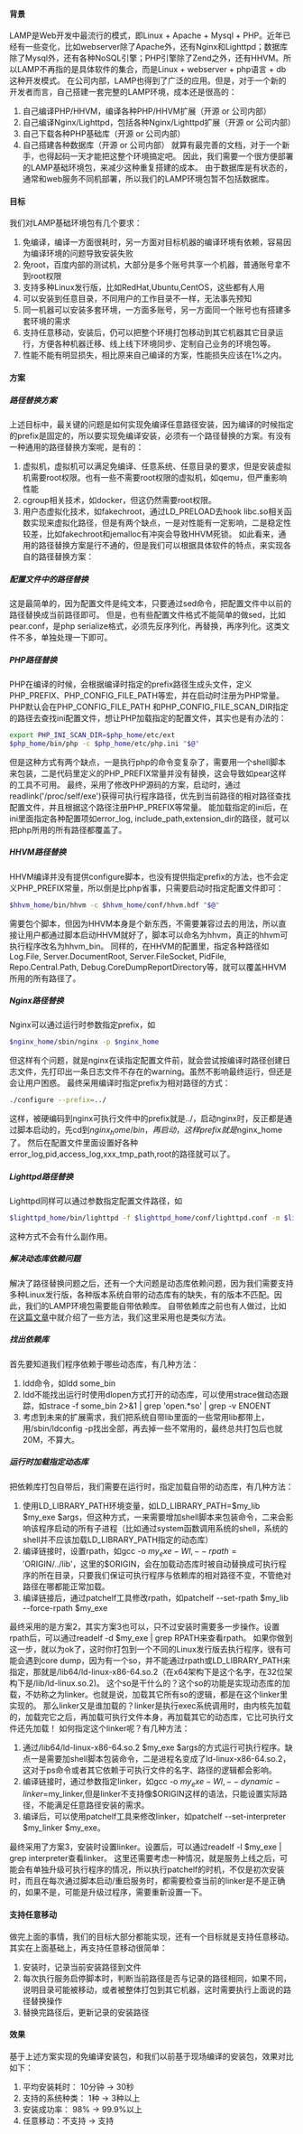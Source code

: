 <!--
author: checkking
date: 2017-02-04
title: 构建可随地部署的LAMP基础环境包
tags: lnmp,lamp
category: web server, lnmp
status: publish
summary: 构建可随地部署的LAMP基础环境包
-->
#### 背景
LAMP是Web开发中最流行的模式，即Linux + Apache + Mysql + PHP。近年已经有一些变化，比如webserver除了Apache外，还有Nginx和Lighttpd；数据库除了Mysql外，还有各种NoSQL引擎；PHP引擎除了Zend之外，还有HHVM。所以LAMP不再指的是具体软件的集合，而是Linux + webserver + php语言 + db这种开发模式。
在公司内部，LAMP也得到了广泛的应用。但是，对于一个新的开发者而言，自己搭建一套完整的LAMP环境，成本还是很高的：
1. 自己编译PHP/HHVM，编译各种PHP/HHVM扩展（开源 or 公司内部）
2. 自己编译Nginx/Lighttpd，包括各种Nginx/Lighttpd扩展（开源 or 公司内部）
3. 自己下载各种PHP基础库（开源 or 公司内部）
4. 自己搭建各种数据库（开源 or 公司内部）
就算有最完善的文档，对于一个新手，也得起码一天才能把这整个环境搞定吧。
因此，我们需要一个很方便部署的LAMP基础环境包，来减少这种重复搭建的成本。
由于数据库是有状态的，通常和web服务不同机部署，所以我们的LAMP环境包暂不包括数据库。

#### 目标
我们对LAMP基础环境包有几个要求：
1. 免编译，编译一方面很耗时，另一方面对目标机器的编译环境有依赖，容易因为编译环境的问题导致安装失败
2. 免root，百度内部的测试机，大部分是多个账号共享一个机器，普通账号拿不到root权限
3. 支持多种Linux发行版，比如RedHat,Ubuntu,CentOS，这些都有人用
4. 可以安装到任意目录，不同用户的工作目录不一样，无法事先预知
5. 同一机器可以安装多套环境，一方面多账号，另一方面同一个账号也有搭建多套环境的需求
6. 支持任意移动，安装后，仍可以把整个环境打包移动到其它机器其它目录运行，方便各种机器迁移、线上线下环境同步、定制自己业务的环境包等。
7. 性能不能有明显损失，相比原来自己编译的方案，性能损失应该在1%之内。

#### 方案
##### 路径替换方案
上述目标中，最关键的问题是如何实现免编译任意路径安装，因为编译的时候指定的prefix是固定的，所以要实现免编译安装，必须有一个路径替换的方案。有没有一种通用的路径替换方案呢，是有的：
1. 虚拟机，虚拟机可以满足免编译、任意系统、任意目录的要求，但是安装虚拟机需要root权限。也有一些不需要root权限的虚拟机，如qemu，但严重影响性能
2. cgroup相关技术，如docker，但这仍然需要root权限。
3. 用户态虚拟化技术，如fakechroot，通过LD_PRELOAD去hook libc.so相关函数实现来虚拟化路径，但是有两个缺点，一是对性能有一定影响，二是稳定性较差，比如fakechroot和jemalloc有冲突会导致HHVM死锁。
如此看来，通用的路径替换方案是行不通的，但是我们可以根据具体软件的特点，来实现各自的路径替换方案：

##### 配置文件中的路径替换
这是最简单的，因为配置文件是纯文本，只要通过sed命令，把配置文件中以前的路径替换成当前路径即可。
但是，也有些配置文件格式不能简单的做sed，比如pear.conf，是php serialize格式，必须先反序列化，再替换，再序列化。这类文件不多，单独处理一下即可。
##### PHP路径替换
PHP在编译的时候，会根据编译时指定的prefix路径生成头文件，定义PHP_PREFIX、PHP_CONFIG_FILE_PATH等宏，并在启动时注册为PHP常量。
PHP默认会在PHP_CONFIG_FILE_PATH 和PHP_CONFIG_FILE_SCAN_DIR指定的路径去查找ini配置文件，想让PHP加载指定的配置文件，其实也是有办法的：
```bash
export PHP_INI_SCAN_DIR=$php_home/etc/ext
$php_home/bin/php -c $php_home/etc/php.ini "$@"
```
但是这种方式有两个缺点，一是执行php的命令变复杂了，需要用一个shell脚本来包装，二是代码里定义的PHP_PREFIX常量并没有替换，这会导致如pear这样的工具不可用。
最终，采用了修改PHP源码的方案，启动时，通过readlink('/proc/self/exe')获得可执行程序路径，优先到当前路径的相对路径查找配置文件，并且根据这个路径注册PHP_PREFIX等常量。
能加载指定的ini后，在ini里面指定各种配置项如error_log, include_path,extension_dir的路径，就可以把php所用的所有路径都覆盖了。
##### HHVM路径替换
HHVM编译并没有提供configure脚本，也没有提供指定prefix的方法，也不会定义PHP_PREFIX常量，所以倒是比php省事，只需要启动时指定配置文件即可：
```bash
$hhvm_home/bin/hhvm -c $hhvm_home/conf/hhvm.hdf "$@"
```
需要包个脚本，但因为HHVM本身是个新东西，不需要兼容过去的用法，所以直接让用户都通过脚本启动HHVM就好了，脚本可以命名为hhvm，真正的hhvm可执行程序改名为hhvm_bin。
同样的，在HHVM的配置里，指定各种路径如Log.File, Server.DocumentRoot, Server.FileSocket, PidFile, Repo.Central.Path, Debug.CoreDumpReportDirectory等，就可以覆盖HHVM所用的所有路径了。
##### Nginx路径替换
Nginx可以通过运行时参数指定prefix，如
```bash
$nginx_home/sbin/nginx -p $nginx_home
```
但这样有个问题，就是nginx在读指定配置文件前，就会尝试按编译时路径创建日志文件，先打印出一条日志文件不存在的warning。虽然不影响最终运行，但还是会让用户困惑。
最终采用编译时指定prefix为相对路径的方式：
```bash
./configure --prefix=../
```
这样，被硬编码到nginx可执行文件中的prefix就是../，启动nginx时，反正都是通过脚本启动的，先cd到$nginx_home/bin，再启动，这样prefix就是$nginx_home了。
然后在配置文件里面设置好各种error_log,pid,access_log,xxx_tmp_path,root的路径就可以了。
##### Lighttpd路径替换
Lighttpd同样可以通过参数指定配置文件路径，如
```bash
$lighttpd_home/bin/lighttpd -f $lighttpd_home/conf/lighttpd.conf -m $lighttpd_home/lib
```
这种方式不会有什么副作用。
##### 解决动态库依赖问题
解决了路径替换问题之后，还有一个大问题是动态库依赖问题，因为我们需要支持多种Linux发行版，各种版本系统自带的动态库有的缺失，有的版本不匹配。因此，我们的LAMP环境包需要能自带依赖库。
自带依赖库之前也有人做过，比如在<a href="http://chenyufei.info/blog/2012-09-14/packaging-linux-applications/">这篇文章</a>中就介绍了一些方法，我们这里采用也是类似方法。
##### 找出依赖库
首先要知道我们程序依赖于哪些动态库，有几种方法：
1. ldd命令，如ldd some_bin
2. ldd不能找出运行时使用dlopen方式打开的动态库，可以使用strace做动态跟踪，如strace -f some_bin 2>&1 | grep 'open.*so' | grep -v ENOENT
3. 考虑到未来的扩展需求，我们把系统自带lib里面的一些常用lib都带上，用/sbin/ldconfig -p找出全部，再去掉一些不常用的，最终总共打包后也就20M，不算大。

##### 运行时加载指定动态库
把依赖库打包自带后，我们需要在运行时，指定加载自带的动态库，有几种方法：
1. 使用LD_LIBRARY_PATH环境变量，如LD_LIBRARY_PATH=$my_lib $my_exe $args，但这种方式，一来需要增加shell脚本来包装命令，二来会影响该程序启动的所有子进程（比如通过system函数调用系统的shell，系统的shell并不应该加载LD_LIBRARY_PATH指定的动态库）
2. 编译链接时，设置rpath，如gcc -o $my_exe -Wl,--rpath='$ORIGIN/../lib'，这里的$ORIGIN，会在加载动态库时被自动替换成可执行程序的所在目录，只要我们保证可执行程序与依赖库的相对路径不变，不管绝对路径在哪都能正常加载。
3. 编译链接后，通过patchelf工具修改rpath，如patchelf --set-rpath $my_lib --force-rpath $my_exe

最终采用的是方案2，其实方案3也可以，只不过安装时需要多一步操作。设置rpath后，可以通过readelf -d $my_exe | grep RPATH来查看rpath。
如果你做到这一步，就以为ok了，这时你打包到一个不同的Linux发行版去执行程序，很有可能会遇到core dump，因为有一个so，并不能通过rpath或LD_LIBRARY_PATH来指定，那就是/lib64/ld-linux-x86-64.so.2（在x64架构下是这个名字，在32位架构下是/lib/ld-linux.so.2)。
这个so是干什么的？这个so的功能是实现动态库的加载，不妨称之为linker。也就是说，加载其它所有so的逻辑，都是在这个linker里实现的。
那么linker又是谁加载的？linker是执行exec系统调用时，由内核先加载的，加载完它之后，再加载可执行文件本身，再加载其它的动态库，它比可执行文件还先加载！
如何指定这个linker呢？有几种方法：
1. 通过/lib64/ld-linux-x86-64.so.2 $my_exe $args的方式运行可执行程序。缺点一是需要加shell脚本包装命令，二是进程名变成了ld-linux-x86-64.so.2，这对于ps命令或者其它依赖于可执行文件的名字、路径的逻辑都会影响。
2. 编译链接时，通过参数指定linker，如gcc -o $my_exe -Wl,--dynamic-linker=$my_linker,但是linker不支持像$ORIGIN这样的语法，只能设置实际路径，不能满足任意路径安装的需求。
3. 编译后，可以使用patchelf工具来修改linker，如patchelf --set-interpreter $my_linker $my_exe。

最终采用了方案3，安装时设置linker。设置后，可以通过readelf -l $my_exe | grep interpreter查看linker。
这里还需要考虑一种情况，就是服务上线之后，可能会有单独升级可执行程序的情况，所以执行patchelf的时机，不仅是初次安装时，而且在每次通过脚本启动/重启服务时，都需要检查当前的linker是不是正确的，如果不是，可能是升级过程序，需要重新设置一下。
#### 支持任意移动
做完上面的事情，我们的目标大部分都能实现，还有一个目标就是支持任意移动。
其实在上面基础上，再支持任意移动很简单：
1. 安装时，记录当前安装路径到文件
2. 每次执行服务启停脚本时，判断当前路径是否与记录的路径相同，如果不同，说明目录可能被移动，或者被整体打包到其它机器，这时需要执行上面说的路径替换操作
3. 替换完路径后，更新记录的安装路径

#### 效果
基于上述方案实现的免编译安装包，和我们以前基于现场编译的安装包，效果对比如下：
1. 平均安装耗时： 10分钟 -> 30秒
2. 支持的系统种类： 1种 -> 3种以上
3. 安装成功率： 98% -> 99.9%以上
4. 任意移动：不支持 -> 支持
